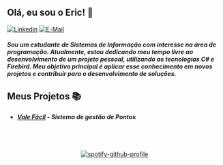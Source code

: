 <h2> Olá, eu sou o Eric! 👋</h2>

[![Linkedin](https://img.shields.io/badge/linked-in-369?style=flat-square&logo=linkedin&logoColor=white&color=blue)](https://www.linkedin.com/in/EricSSantos)
[![E-Mail](https://img.shields.io/badge/email-@-2a8?@=flat-square&logo=gmail&logoColor=white)](mailto:ericsilva333@outlook.com)

<h5>
Sou um estudante de Sistemas de Informação com interesse na área de programação. Atualmente, estou dedicando meu tempo livre ao desenvolvimento de um projeto pessoal, utilizando as tecnologias C# e Firebird. Meu objetivo principal é aplicar esse conhecimento em novos projetos e contribuir para o desenvolvimento de soluções.
</h5>

<h2> Meus Projetos 📚 </h2>

- ##### [Vale Fácil](https://github.com/EricSSantos/Vale-Facil) - Sistema de gestão de Pontos 

<br>

##

<div id="Spotify" align="center">
 
[![spotify-github-profile](https://spotify-github-profile.vercel.app/api/view?uid=z6kidzm03f7rfcrq7vtkdrn1h&cover_image=true&theme=novatorem&show_offline=true&background_color=1c1c1c&interchange=false&bar_color=9871ad&bar_color_cover=false)](https://spotify-github-profile.vercel.app/api/view?uid=z6kidzm03f7rfcrq7vtkdrn1h&redirect=true)
 
</div>
